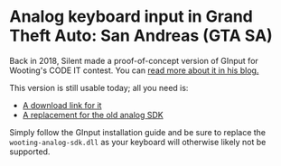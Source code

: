 # Analog keyboard input in Grand Theft Auto: San Andreas (GTA SA)

Back in 2018, Silent made a proof-of-concept version of GInput for Wooting's CODE IT contest. You can [read more about it in his blog.](https://cookieplmonster.github.io/2018/10/24/ginput-wooting-code-it/)

This version is still usable today; all you need is:
- [A download link for it](https://silent.rockstarvision.com/uploads/GInput-Wooting.zip)
- [A replacement for the old analog SDK](https://github.com/AnalogSense/old-wooting-analog-sdk-shim)

Simply follow the GInput installation guide and be sure to replace the `wooting-analog-sdk.dll` as your keyboard will otherwise likely not be supported.
